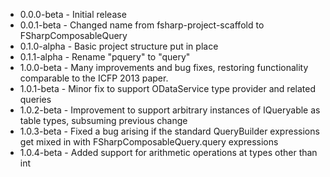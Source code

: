 * 0.0.0-beta - Initial release
* 0.0.1-beta - Changed name from fsharp-project-scaffold to FSharpComposableQuery
* 0.1.0-alpha - Basic project structure put in place
* 0.1.1-alpha - Rename "pquery" to "query"
* 1.0.0-beta - Many improvements and bug fixes, restoring functionality comparable to the ICFP 2013 paper.
* 1.0.1-beta - Minor fix to support ODataService type provider and related queries
* 1.0.2-beta - Improvement to support arbitrary instances of IQueryable as table types, subsuming previous change
* 1.0.3-beta - Fixed a bug arising if the standard QueryBuilder expressions get mixed in with FSharpComposableQuery.query expressions
* 1.0.4-beta - Added support for arithmetic operations at types other than int